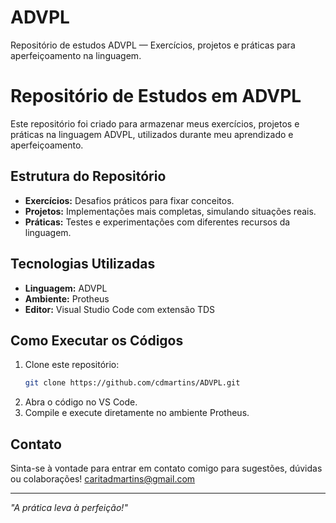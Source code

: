 # ADVPL
Repositório de estudos ADVPL — Exercícios, projetos e práticas para aperfeiçoamento na linguagem.

# Repositório de Estudos em ADVPL

Este repositório foi criado para armazenar meus exercícios, projetos e práticas na linguagem ADVPL, utilizados durante meu aprendizado e aperfeiçoamento.

## Estrutura do Repositório

- **Exercícios:** Desafios práticos para fixar conceitos.
- **Projetos:** Implementações mais completas, simulando situações reais.
- **Práticas:** Testes e experimentações com diferentes recursos da linguagem.

## Tecnologias Utilizadas

- **Linguagem:** ADVPL
- **Ambiente:** Protheus
- **Editor:** Visual Studio Code com extensão TDS

## Como Executar os Códigos

1. Clone este repositório:
   ```bash
   git clone https://github.com/cdmartins/ADVPL.git
   ```
2. Abra o código no VS Code.
3. Compile e execute diretamente no ambiente Protheus.

## Contato

Sinta-se à vontade para entrar em contato comigo para sugestões, dúvidas ou colaborações!
caritadmartins@gmail.com

---
*"A prática leva à perfeição!"*

